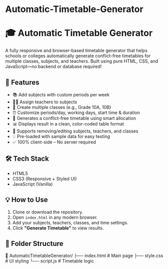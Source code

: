 # Automatic-Timetable-Generator
# 🎓 Automatic Timetable Generator

A fully responsive and browser-based timetable generator that helps schools or colleges automatically generate conflict-free timetables for multiple classes, subjects, and teachers. Built using pure HTML, CSS, and JavaScript—no backend or database required!

## 🚀 Features

- 📚 Add subjects with custom periods per week
- 👨‍🏫 Assign teachers to subjects
- 🏫 Create multiple classes (e.g., Grade 10A, 10B)
- ⏰ Customize periods/day, working days, start time & duration
- 🧠 Generates a conflict-free timetable using smart allocation
- 📊 Displays result in a clean, color-coded table format
- 🧹 Supports removing/editing subjects, teachers, and classes
- 💡 Pre-loaded with sample data for easy testing
- ✅ 100% client-side – No server required

## 🛠️ Tech Stack

- HTML5
- CSS3 (Responsive + Styled UI)
- JavaScript (Vanilla)

## 💡 How to Use

1. Clone or download the repository.
2. Open `index.html` in any modern browser.
3. Add your subjects, teachers, classes, and time settings.
4. Click **"Generate Timetable"** to view results.

## 📁 Folder Structure
📁 AutomaticTimetableGenerator/
├── index.html # Main page
├── style.css # UI styling
└── script.js # Timetable logic

